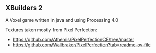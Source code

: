 ## XBuilders 2
A Voxel game written in java and using Processing 4.0

Textures taken mostly from Pixel Perfection:
* https://github.com/Athemis/PixelPerfectionCE/tree/master
* https://github.com/Wallbraker/PixelPerfection?tab=readme-ov-file


